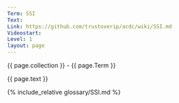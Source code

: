 ```yaml
---
Term: SSI
Text: 
Link: https://github.com/trustoverip/acdc/wiki/SSI.md
Videostart: 
Level: 1
layout: page
---
```


{{ page.collection }} - {{ page.Term }}

   {{ page.text }}

{% include_relative glossary/SSI.md %}
